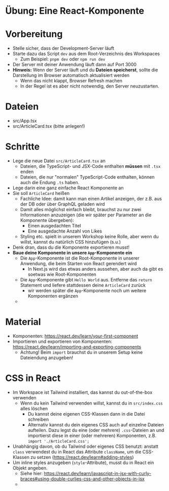 # Übung: Eine React-Komponente

# Vorbereitung

- Stelle sicher, dass der Development-Server läuft
- Starte dazu das Script `dev` aus dem Root-Verzeichnis des Workspaces
  - Zum Beispiel: `pnpm dev` oder `npm run dev`
- Der Server mit deiner Anwendung läuft dann auf Port 3000
- **Hinweis:** Wenn der Server läuft und du **Dateien speicherst**, sollte die Darstellung im Browser automatisch aktualisiert werden
  - Wenn das nicht klappt, Browser Refresh machen
  - In der Regel ist es aber nicht notwendig, den Server neuzustarten.

# Dateien

- src/App.tsx
- src/ArticleCard.tsx (bitte anlegen!)

# Schritte

- Lege die neue Datei `src/ArticleCard.tsx` an
  - Dateien, die TypeScript- und JSX-Code enthalten **müssen** mit `.tsx` enden
  - Dateien, die nur "normalen" TypeScript-Code enthalten, können auch die Endung `.ts` haben.
- Lege darin eine ganz einfache React Komponente an
- Sie soll `ArticleCard` heißen
  - Fachliche Idee: damit kann man einen Artikel anzeigen, der z.B. aus der DB oder über GraphQL geladen wird
  - Damit alles möglichst einfach bleibt, brauchst zu nur zwei Informationen anzuzeigen (die wir später per Parameter an die Komponente übergeben):
    - Einen ausgedachten Titel
    - Eine ausgedachte Anzahl von Likes
  - Styling etc. spielt in unserem Workshop keine Rolle, aber wenn du willst, kannst du natürlich CSS hinzufügen (s.u.)
- Denk dran, dass du die Komponente exportieren musst!
- **Baue deine Komponente in unsere `App`-Komponente ein**
  - Die `App`-Komponente ist die Root-Komponente in unserer Anwendung, die beim Starten von React gerendert wird
    - In Next.js wird das etwas anders aussehen, aber auch da gibt es soetwas wie Root-Komponenten
  - Die `App`-Komponente gibt `Hello World` aus. Entferne das `return` Statement und liefere stattdessen deine `ArticleCard` zurück
    - wir werden später die `App`-Komponente noch um weitere Komponenten ergänzen
  - 
  

# Material

- Komponenten: https://react.dev/learn/your-first-component
- Importieren und exportieren von Komponenten: https://react.dev/learn/importing-and-exporting-components
  - Achtung! Beim `import` brauchst du in unserem Setup keine Dateiendung anzugeben!

# CSS in React
- Im Workspace ist Tailwind installiert, das kannst du out-of-the-box verwenden
  - Wenn du kein Tailwind verwenden willst, kannst du in `src/index.css` alles löschen
    - Du kannst deine eigenen CSS-Klassen dann in die Datei schreiben
    - Alternativ kannst du dein eigenes CSS auch auf einzelne Dateien aufteilen. Dazu legst du eine (oder mehrere) `.css`-Dateien an und importierst diese in einer (oder mehreren) Komponenten, z.B. `import './ArticleCard.css';`
- Unabhängig davon, ob du Tailwind oder eigenes CSS benutzt: anstatt `class` verwendest du in React das Attribute `className`, um die CSS-Klassen zu setzen (https://react.dev/learn#adding-styles)
- Um inline styles anzugeben (`style`-Attribute), musst du in React ein Objekt angeben.
  - Siehe hier: https://react.dev/learn/javascript-in-jsx-with-curly-braces#using-double-curlies-css-and-other-objects-in-jsx
  - 